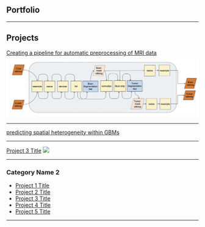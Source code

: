 ## Portfolio

---

## Projects 

[Creating a pipeline for automatic preprocessing of MRI data](/)
<img src="images/pipeline.jpg?raw=true"/>

---
[predicting spatial heterogeneity within GBMs](https://github.com/SARARANJBAR/SpatialHeterogeneityPredictor)
<img src=""/>

---
[Project 3 Title](http://example.com/)
<img src="images/dummy_thumbnail.jpg?raw=true"/>

---

### Category Name 2

- [Project 1 Title](http://example.com/)
- [Project 2 Title](http://example.com/)
- [Project 3 Title](http://example.com/)
- [Project 4 Title](http://example.com/)
- [Project 5 Title](http://example.com/)

---



